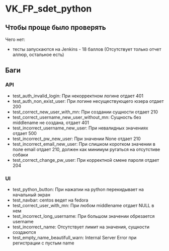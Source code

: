 # VK_FP_sdet_python

## Чтобы проще было проверять
Чего нет: 
- тесты запускаются на Jenkins - 18 баллов (Отсутствует только отчет аллюр, остальное есть)

## Баги
### API
- test_auth_invalid_login: При некорректном логине отдает 401 
- test_auth_non_exist_user: При логине несуществующего юзера отдает 200
- test_correct_new_user_with_mn: При создании сущности отдает 210
- test_correct_username_new_user_without_mn: Сущность без middlename не создана, отдает 401
- test_incorrect_username_new_user: При невалидных значениях отдает 500
- test_incorrect_pw_new_user: При значении None отдает 210 
- test_incorrect_email_new_user: При слишком коротком значении в поле email отдает 210, должен как минимум ругаться на отсутстиве собаки
- test_correct_change_pw_user: При корректной смене пароля отдает 204


### UI
- test_python_button: При нажатии на python перекидывает на начальный экран
- test_navbar: centos ведет на fedora
- test_correct_user_with_mn: При любом middlename отдает NULL в нем
- test_incorrect_long_username: При большом значении обрезается username 
- test_incorrect_name: Отсутствует лимит на значения, сущности создаются
- test_empty_name_beautifull_warn: Internal Server Error при регистрации с пустым name
